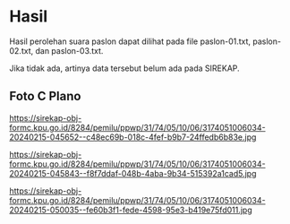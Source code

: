 # Hasil

Hasil perolehan suara paslon dapat dilihat pada file paslon-01.txt, paslon-02.txt, dan paslon-03.txt.

Jika tidak ada, artinya data tersebut belum ada pada SIREKAP.

## Foto C Plano

https://sirekap-obj-formc.kpu.go.id/8284/pemilu/ppwp/31/74/05/10/06/3174051006034-20240215-045652--c48ec69b-018c-4fef-b9b7-24ffedb6b83e.jpg

https://sirekap-obj-formc.kpu.go.id/8284/pemilu/ppwp/31/74/05/10/06/3174051006034-20240215-045843--f8f7ddaf-048b-4aba-9b34-515392a1cad5.jpg

https://sirekap-obj-formc.kpu.go.id/8284/pemilu/ppwp/31/74/05/10/06/3174051006034-20240215-050035--fe60b3f1-fede-4598-95e3-b419e75fd011.jpg
